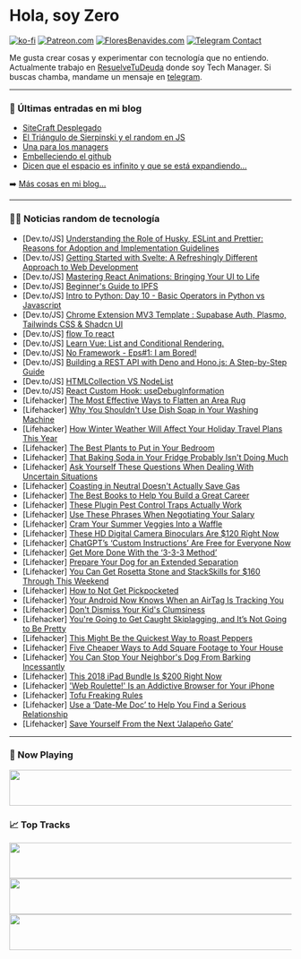 # Hola, soy Zero

[![ko-fi](https://ko-fi.com/img/githubbutton_sm.svg)](https://ko-fi.com/J3J4N0LUK)
[![Patreon.com](https://img.shields.io/endpoint.svg?url=https%3A%2F%2Fshieldsio-patreon.vercel.app%2Fapi%3Fusername%3Dzerodragon%26type%3Dpatrons&style=for-the-badge)](https://patreon.com/zerodragon)
[![FloresBenavides.com](https://img.shields.io/website?down_message=oops&label=MiBlog&style=for-the-badge&up_message=online&url=https%3A%2F%2Ffloresbenavides.com)](https://floresbenavides.com)
[![Telegram Contact](https://img.shields.io/badge/escr%C3%ADbeme-ZeroDragon-%2326A5E4?style=for-the-badge&logo=telegram)](https://t.me/zerodragon)

Me gusta crear cosas y experimentar con tecnología que no entiendo.
Actualmente trabajo en [ResuelveTuDeuda](http://github.com/resuelve) donde soy Tech Manager.
Si buscas chamba, mandame un mensaje en [telegram](https://t.me/zerodragon).

---

### 📕 Últimas entradas en mi blog
<!-- BLOG-POST-LIST:START -->
- [SiteCraft Desplegado](https://floresbenavides.com/sitecraft-desplegado/)
- [El Triángulo de Sierpinski y el random en JS](https://floresbenavides.com/el-triangulo-de-sierpinski-y-el-random-en-js/)
- [Una para los managers](https://floresbenavides.com/una-para-los-managers/)
- [Embelleciendo el github](https://floresbenavides.com/embelleciendo-el-github/)
- [Dicen que el espacio es infinito y que se está expandiendo…](https://floresbenavides.com/dicen-que-el-espacio-es-infinito-y-que-se-esta-expandiendo/)
<!-- BLOG-POST-LIST:END -->

➡️ [Más cosas en mi blog...](https://floresbenavides.com)

---

### 👨‍💻 Noticias random de tecnología
<!-- TECH-POSTS:START -->
- [Dev.to/JS] [Understanding the Role of Husky, ESLint and Prettier: Reasons for Adoption and Implementation Guidelines](https://dev.to/vinyldavyl/understanding-the-role-of-husky-eslint-and-prettier-reasons-for-adoption-and-implementation-guidelines-476j)
- [Dev.to/JS] [Getting Started with Svelte: A Refreshingly Different Approach to Web Development](https://dev.to/ironside/getting-started-with-svelte-a-refreshingly-different-approach-to-web-development-35j1)
- [Dev.to/JS] [Mastering React Animations: Bringing Your UI to Life](https://dev.to/syedaeanjum/mastering-react-animations-bringing-your-ui-to-life-5fj5)
- [Dev.to/JS] [Beginner&#39;s Guide to IPFS](https://dev.to/electromorphous/beginners-guide-to-ipfs-3h7k)
- [Dev.to/JS] [Intro to Python: Day 10 - Basic Operators in Python vs Javascript](https://dev.to/jwhubert91/intro-to-python-day-10-basic-operators-in-python-vs-javascript-516m)
- [Dev.to/JS] [Chrome Extension MV3 Template : Supabase Auth, Plasmo, Tailwinds CSS &amp; Shadcn UI](https://dev.to/remusris/chrome-extension-mv3-template-supabase-auth-plasmo-tailwinds-css-shadcn-ui-1m9)
- [Dev.to/JS] [flow To react](https://dev.to/oivlisfriend/flowto-react-4i88)
- [Dev.to/JS] [Learn Vue: List and Conditional Rendering.](https://dev.to/kingowisdom/learn-vue-list-and-conditional-rendering-203j)
- [Dev.to/JS] [No Framework - Eps#1: I am Bored!](https://dev.to/darkterminal/no-framework-eps1-i-am-bored-4ki)
- [Dev.to/JS] [Building a REST API with Deno and Hono.js: A Step-by-Step Guide](https://dev.to/franciscomendes10866/building-a-rest-api-with-deno-and-honojs-a-step-by-step-guide-48ed)
- [Dev.to/JS] [HTMLCollection VS NodeList](https://dev.to/shafia/htmlcollection-vs-nodelist-4b4f)
- [Dev.to/JS] [React Custom Hook: useDebugInformation](https://dev.to/sergeyleschev/react-custom-hook-usedebuginformation-431e)
- [Lifehacker] [The Most Effective Ways to Flatten an Area Rug](https://lifehacker.com/the-most-effective-ways-to-flatten-an-area-rug-1850728842)
- [Lifehacker] [Why You Shouldn&#39;t Use Dish Soap in Your Washing Machine](https://lifehacker.com/why-you-shouldnt-use-dish-soap-in-your-washing-machine-1850727932)
- [Lifehacker] [How Winter Weather Will Affect Your Holiday Travel Plans This Year](https://lifehacker.com/how-winter-weather-will-affect-your-holiday-travel-plan-1850727933)
- [Lifehacker] [The Best Plants to Put in Your Bedroom](https://lifehacker.com/the-best-plants-to-put-in-your-bedroom-1850727943)
- [Lifehacker] [That Baking Soda in Your Fridge Probably Isn&#39;t Doing Much](https://lifehacker.com/that-baking-soda-in-your-fridge-probably-isnt-doing-muc-1850727949)
- [Lifehacker] [Ask Yourself These Questions When Dealing With Uncertain Situations](https://lifehacker.com/ask-yourself-these-questions-when-dealing-with-uncertai-1850728813)
- [Lifehacker] [Coasting in Neutral Doesn&#39;t Actually Save Gas](https://lifehacker.com/coasting-in-neutral-doesnt-actually-save-gas-1850727931)
- [Lifehacker] [The Best Books to Help You Build a Great Career](https://lifehacker.com/the-best-books-to-help-you-build-a-great-career-1850730311)
- [Lifehacker] [These Plugin Pest Control Traps Actually Work](https://lifehacker.com/these-plugin-pest-control-traps-actually-work-1850730363)
- [Lifehacker] [Use These Phrases When Negotiating Your Salary](https://lifehacker.com/use-these-phrases-when-negotiating-your-salary-1850728857)
- [Lifehacker] [Cram Your Summer Veggies Into a Waffle](https://lifehacker.com/cram-your-summer-veggies-into-a-waffle-1850729035)
- [Lifehacker] [These HD Digital Camera Binoculars Are $120 Right Now](https://lifehacker.com/these-hd-digital-camera-binoculars-are-120-right-now-1850729352)
- [Lifehacker] [ChatGPT’s ‘Custom Instructions’ Are Free for Everyone Now](https://lifehacker.com/chatgpt-s-custom-instructions-are-free-for-everyone-n-1850730171)
- [Lifehacker] [Get More Done With the ‘3-3-3 Method’](https://lifehacker.com/get-more-done-with-the-3-3-3-method-1850729849)
- [Lifehacker] [Prepare Your Dog for an Extended Separation](https://lifehacker.com/how-to-prepare-your-dog-for-an-extended-separation-1848601512)
- [Lifehacker] [You Can Get Rosetta Stone and StackSkills for $160 Through This Weekend](https://lifehacker.com/you-can-get-rosetta-stone-and-stackskills-for-160-thro-1850722424)
- [Lifehacker] [How to Not Get Pickpocketed](https://lifehacker.com/how-to-not-get-pickpocketed-1850729435)
- [Lifehacker] [Your Android Now Knows When an AirTag Is Tracking You](https://lifehacker.com/your-android-now-knows-when-an-airtag-is-tracking-you-1850729228)
- [Lifehacker] [Don&#39;t Dismiss Your Kid&#39;s Clumsiness](https://lifehacker.com/dont-dismiss-your-kids-clumsiness-1850728871)
- [Lifehacker] [You&#39;re Going to Get Caught Skiplagging, and It’s Not Going to Be Pretty](https://lifehacker.com/youre-going-to-get-caught-skiplagging-and-it-s-not-goi-1849041104)
- [Lifehacker] [This Might Be the Quickest Way to Roast Peppers](https://lifehacker.com/this-might-be-the-quickest-way-to-roast-peppers-1850728483)
- [Lifehacker] [Five Cheaper Ways to Add Square Footage to Your House](https://lifehacker.com/cheap-ways-to-add-square-footage-to-your-house-1850728905)
- [Lifehacker] [You Can Stop Your Neighbor&#39;s Dog From Barking Incessantly](https://lifehacker.com/how-to-get-your-neighbor-s-dog-to-stop-barking-incessan-1792297205)
- [Lifehacker] [This 2018 iPad Bundle Is $200 Right Now](https://lifehacker.com/this-2018-ipad-bundle-is-200-right-now-1850722369)
- [Lifehacker] [&#39;Web Roulette!&#39; Is an Addictive Browser for Your iPhone](https://lifehacker.com/web-roulette-is-an-addictive-browser-for-your-iphone-1850728408)
- [Lifehacker] [Tofu Freaking Rules](https://lifehacker.com/tofu-freaking-rules-1843024412)
- [Lifehacker] [Use a ‘Date-Me Doc’ to Help You Find a Serious Relationship](https://lifehacker.com/use-a-date-me-doc-to-help-you-find-a-serious-relation-1850727682)
- [Lifehacker] [Save Yourself From the Next ‘Jalapeño Gate’](https://lifehacker.com/save-yourself-from-the-next-jalapeno-gate-1850726199)<!-- TECH-POSTS:END -->

---

### 🎵 Now Playing
<a href="https://spotify-now-playing-dun.vercel.app/now-playing?open"><img src="https://spotify-now-playing-dun.vercel.app/now-playing" width="540" height="64"></a>

### 📈 Top Tracks
<a href="https://spotify-now-playing-dun.vercel.app/top-tracks?i=1&open"><img src="https://spotify-now-playing-dun.vercel.app/top-tracks?i=1" width="540" height="64"></a>
<a href="https://spotify-now-playing-dun.vercel.app/top-tracks?i=2&open"><img src="https://spotify-now-playing-dun.vercel.app/top-tracks?i=2" width="540" height="64"></a>
<a href="https://spotify-now-playing-dun.vercel.app/top-tracks?i=3&open"><img src="https://spotify-now-playing-dun.vercel.app/top-tracks?i=3" width="540" height="64"></a>
